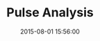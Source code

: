 ---
layout: lab-single.hbs
title: Pulse Analysis
date: 2015-08-01 15:56:00
description: Visualization to aid the parsing, cleaning and analysis of pulse data.
imgName: pulse-analysis
tags:
  - pulse
  - dataset-pulse
---